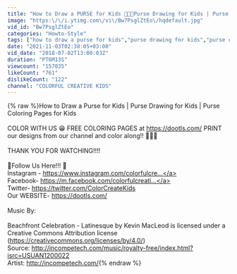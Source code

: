 ```yaml
---
title: "How to Draw a PURSE for Kids 💖💜💚Purse Drawing for Kids | Purse Coloring Pages for Kids"
image: "https:\/\/i.ytimg.com\/vi\/Bw7PsglZtEo\/hqdefault.jpg"
vid_id: "Bw7PsglZtEo"
categories: "Howto-Style"
tags: ["how to draw a purse for kids","purse drawing for kids","purse coloring pages for kids"]
date: "2021-11-03T02:38:05+03:00"
vid_date: "2018-07-02T13:00:03Z"
duration: "PT6M13S"
viewcount: "157035"
likeCount: "761"
dislikeCount: "122"
channel: "COLORFUL CREATIVE KIDS"
---
```

{% raw %}How to Draw a Purse for Kids | Purse Drawing for Kids | Purse Coloring Pages for Kids<br /><br />COLOR WITH US 😁 FREE COLORING PAGES at  <a rel="nofollow" target="blank" href="https://dootls.com/">https://dootls.com/</a> PRINT our designs from our channel and color along!! 🤗😄💕<br /><br />THANK YOU FOR WATCHING!!!!<br /><br />🖤Follow Us Here!!! 🖤<br />Instagram - <a rel="nofollow" target="blank" href="https://www.instagram.com/colorfulcre...">https://www.instagram.com/colorfulcre...</a><br />Facebook- <a rel="nofollow" target="blank" href="https://m.facebook.com/colorfulcreati...">https://m.facebook.com/colorfulcreati...</a><br />Twitter- <a rel="nofollow" target="blank" href="https://twitter.com/ColorCreateKids">https://twitter.com/ColorCreateKids</a><br />Our WEBSITE- <a rel="nofollow" target="blank" href="https://dootls.com/">https://dootls.com/</a><br /><br />Music By:<br /><br />Beachfront Celebration - Latinesque by Kevin MacLeod is licensed under a Creative Commons Attribution license (<a rel="nofollow" target="blank" href="https://creativecommons.org/licenses/by/4.0/)">https://creativecommons.org/licenses/by/4.0/)</a><br />Source: <a rel="nofollow" target="blank" href="http://incompetech.com/music/royalty-free/index.html?isrc=USUAN1200022">http://incompetech.com/music/royalty-free/index.html?isrc=USUAN1200022</a><br />Artist: <a rel="nofollow" target="blank" href="http://incompetech.com/">http://incompetech.com/</a>{% endraw %}
